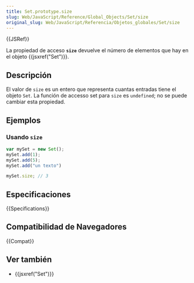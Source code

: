 ```yaml
---
title: Set.prototype.size
slug: Web/JavaScript/Reference/Global_Objects/Set/size
original_slug: Web/JavaScript/Referencia/Objetos_globales/Set/size
---
```


{{JSRef}}

La propiedad de acceso **`size`** devuelve el número de elementos que hay en el objeto {{jsxref("Set")}}.

## Descripción

El valor de `size` es un entero que representa cuantas entradas tiene el objeto `Set`. La función de accesso set para `size` es `undefined`; no se puede cambiar esta propiedad.

## Ejemplos

### Usando `size`

```js
var mySet = new Set();
mySet.add(1);
mySet.add(5);
mySet.add("un texto")

mySet.size; // 3
```

## Especificaciones

{{Specifications}}

## Compatibilidad de Navegadores

{{Compat}}

## Ver también

- {{jsxref("Set")}}
